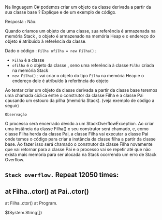 Na linguagem C# podemos criar um objeto da classe derivada a partir da sua classe base ? Explique e de um
exemplo de código.

Resposta : Não.

Quando criamos um objeto de uma classe, sua referência é armazenada na memória Stack , o objeto é armazenado na
memória Heap e o endereço do objeto é atribuído à referência da classe.

Dado o código : `Filha ofilha = new Filha();`

- `Filha` é a classe
- `ofilha` é o objeto da classe , seno uma referência à classe `Filha` criada na memória Stack
- `new Filha();` vai criar o objeto do tipo `Filha` na memória Heap e o endereço dele é atribuído à referência do objeto

Ao tentar criar um objeto da classe derivada a partir da classe base teremos uma chamada cíclica entre o construtor da
classe Filha e a classe Pai causando um estouro da pilha (memória Stack). (veja exemplo de código a seguir)


`Observação`

O processo será encerrado devido a um StackOverflowException.
Ao criar uma instância da classe Filha() o seu construtor será
chamado, e, como classe Filha herda da classe Pai, a classe Filha vai
executar a classe Pai onde temos o código para criar a instância da
classe filha a partir da classe base.
Ao fazer isso será chamado o construtor da classe Filha novamente
que vai retornar para a classe Pai e o processo vai se repetir até
que não exista mais memória para ser alocada na Stack ocorrendo
um erro de Stack Overflow.

`Stack overflow.`
Repeat 12050 times:
--------------------------------
   at Filha..ctor()
   at Pai..ctor()
--------------------------------
   at Filha..ctor()
   at Program.<Main>$(System.String[])